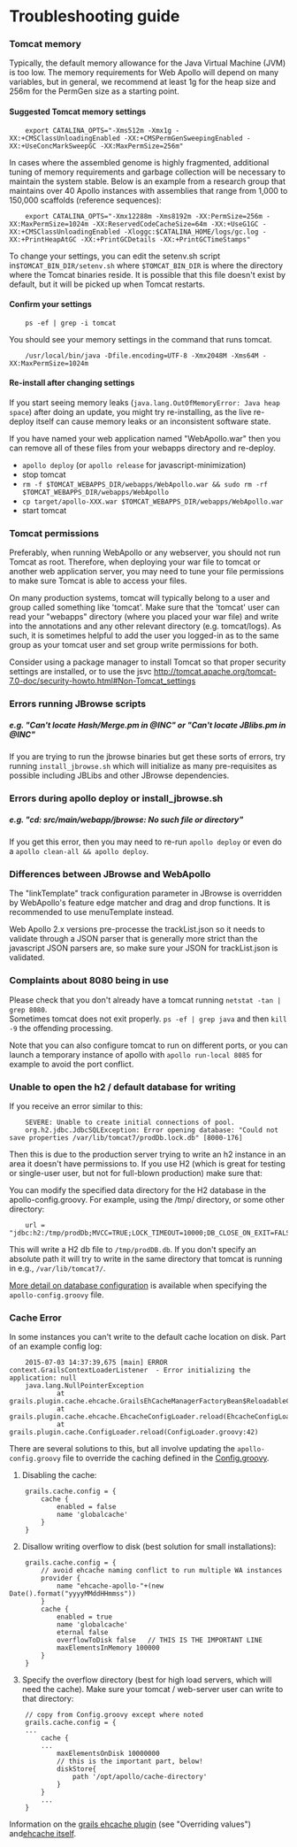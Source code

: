 Troubleshooting guide
=====================

### Tomcat memory

Typically, the default memory allowance for the Java Virtual Machine (JVM) is too low. The memory requirements for Web Apollo will depend on many variables, but in general, we recommend at least 1g for the heap size and 256m for the PermGen size as a starting point.

#### Suggested Tomcat memory settings

```
    export CATALINA_OPTS="-Xms512m -Xmx1g -XX:+CMSClassUnloadingEnabled -XX:+CMSPermGenSweepingEnabled -XX:+UseConcMarkSweepGC -XX:MaxPermSize=256m"
```

In cases where the assembled genome is highly fragmented, additional tuning of memory requirements and garbage collection will be necessary to maintain the system stable. Below is an example from a research group that maintains over 40 Apollo instances with assemblies that range from 1,000 to 150,000 scaffolds (reference sequences):

```
    export CATALINA_OPTS="-Xmx12288m -Xms8192m -XX:PermSize=256m -XX:MaxPermSize=1024m -XX:ReservedCodeCacheSize=64m -XX:+UseG1GC -XX:+CMSClassUnloadingEnabled -Xloggc:$CATALINA_HOME/logs/gc.log -XX:+PrintHeapAtGC -XX:+PrintGCDetails -XX:+PrintGCTimeStamps"
```

To change your settings, you can edit the setenv.sh script in`$TOMCAT_BIN_DIR/setenv.sh` where `$TOMCAT_BIN_DIR` is where the directory where the Tomcat binaries reside. It is possible that this file doesn't exist by default, but it will be picked up when Tomcat restarts.

#### Confirm your settings

```
    ps -ef | grep -i tomcat
```

You should see your memory settings in the command that runs tomcat.

```
    /usr/local/bin/java -Dfile.encoding=UTF-8 -Xmx2048M -Xms64M -XX:MaxPermSize=1024m 
```

#### Re-install after changing settings

If you start seeing memory leaks (`java.lang.OutOfMemoryError: Java heap space`) after doing an update, you might try re-installing, as the live re-deploy itself can cause memory leaks or an inconsistent software state.

If you have named your web application named "WebApollo.war" then you can remove all of these files from your webapps directory and re-deploy.

-	`apollo deploy` (or `apollo release` for javascript-minimization)
-	stop tomcat
-	`rm -f $TOMCAT_WEBAPPS_DIR/webapps/WebApollo.war && sudo rm -rf $TOMCAT_WEBAPPS_DIR/webapps/WebApollo`
-	`cp target/apollo-XXX.war $TOMCAT_WEBAPPS_DIR/webapps/WebApollo.war`
-	start tomcat

### Tomcat permissions

Preferably, when running WebApollo or any webserver, you should not run Tomcat as root. Therefore, when deploying your war file to tomcat or another web application server, you may need to tune your file permissions to make sure Tomcat is able to access your files.

On many production systems, tomcat will typically belong to a user and group called something like 'tomcat'. Make sure that the 'tomcat' user can read your "webapps" directory (where you placed your war file) and write into the annotations and any other relevant directory (e.g. tomcat/logs). As such, it is sometimes helpful to add the user you logged-in as to the same group as your tomcat user and set group write permissions for both.

Consider using a package manager to install Tomcat so that proper security settings are installed, or to use the jsvc http://tomcat.apache.org/tomcat-7.0-doc/security-howto.html#Non-Tomcat_settings

### Errors running JBrowse scripts

##### e.g. "Can't locate Hash/Merge.pm in @INC" or "Can't locate JBlibs.pm in @INC"

If you are trying to run the jbrowse binaries but get these sorts of errors, try running `install_jbrowse.sh` which will initialize as many pre-requisites as possible including JBLibs and other JBrowse dependencies.

### Errors during apollo deploy or install_jbrowse.sh

##### e.g. "cd: src/main/webapp/jbrowse: No such file or directory"

If you get this error, then you may need to re-run `apollo deploy` or even do a `apollo clean-all && apollo deploy`.

### Differences between JBrowse and WebApollo

The "linkTemplate" track configuration parameter in JBrowse is overridden by WebApollo's feature edge matcher and drag and drop functions. It is recommended to use menuTemplate instead.

Web Apollo 2.x versions pre-processe the trackList.json so it needs to validate through a JSON parser that is generally more strict than the javascript JSON parsers are, so make sure your JSON for trackList.json is validated.


### Complaints about 8080 being in use

Please check that you don't already have a tomcat running `netstat -tan | grep 8080`.  
Sometimes tomcat does not exit properly. `ps -ef | grep java` and then `kill -9` the offending processing.

Note that you can also configure tomcat to run on different ports, or you can launch a temporary instance of apollo with `apollo run-local 8085` for example to avoid the port conflict.

### Unable to open the h2 / default database for writing

If you receive an error similar to this:

```
    SEVERE: Unable to create initial connections of pool.
    org.h2.jdbc.JdbcSQLException: Error opening database: "Could not save properties /var/lib/tomcat7/prodDb.lock.db" [8000-176]
```

Then this is due to the production server trying to write an h2 instance in an area it doesn't have permissions to. If you use H2 (which is great for testing or single-user user, but not for full-blown production) make sure that:

You can modify the specified data directory for the H2 database in the apollo-config.groovy. For example, using the /tmp/ directory, or some other directory:

```
    url = "jdbc:h2:/tmp/prodDb;MVCC=TRUE;LOCK_TIMEOUT=10000;DB_CLOSE_ON_EXIT=FALSE"
```

This will write a H2 db file to `/tmp/prodDB.db`. If you don't specify an absolute path it will try to write in the same directory that tomcat is running in e.g., `/var/lib/tomcat7/`.

[More detail on database configuration](Setup.md) is available when specifying the `apollo-config.groovy` file.

### Cache Error

In some instances you can't write to the default cache location on disk. Part of an example config log:

```
    2015-07-03 14:37:39,675 [main] ERROR context.GrailsContextLoaderListener  - Error initializing the application: null
    java.lang.NullPointerException
            at grails.plugin.cache.ehcache.GrailsEhCacheManagerFactoryBean$ReloadableCacheManager.rebuild(GrailsEhCacheManagerFactoryBean.java:171)
            at grails.plugin.cache.ehcache.EhcacheConfigLoader.reload(EhcacheConfigLoader.groovy:63)
            at grails.plugin.cache.ConfigLoader.reload(ConfigLoader.groovy:42)
```

There are several solutions to this, but all involve updating the `apollo-config.groovy` file to override the caching defined in the [Config.groovy](https://github.com/GMOD/Apollo/blob/master/grails-app/conf/Config.groovy#L103).

1) Disabling the cache:

```
    grails.cache.config = {
        cache {
            enabled = false
            name 'globalcache'
        }
    }
```

2) Disallow writing overflow to disk (best solution for small installations):

```
    grails.cache.config = {
        // avoid ehcache naming conflict to run multiple WA instances
        provider {
            name "ehcache-apollo-"+(new Date().format("yyyyMMddHHmmss"))
        }
        cache {
            enabled = true
            name 'globalcache'
            eternal false
            overflowToDisk false   // THIS IS THE IMPORTANT LINE
            maxElementsInMemory 100000
        }
    }
```

3) Specify the overflow directory (best for high load servers, which will need the cache). Make sure your tomcat / web-server user can write to that directory:

```
    // copy from Config.groovy except where noted
    grails.cache.config = {
    ... 
        cache {
        ...  
            maxElementsOnDisk 10000000
            // this is the important part, below!
            diskStore{
                path '/opt/apollo/cache-directory'
            }
        }
        ...
    }
```

Information on the [grails ehcache plugin](http://grails-plugins.github.io/grails-cache-ehcache/guide/usage.html) (see "Overriding values") and[ehcache itself](http://ehcache.org/documentation/2.8/integrations/grails).
